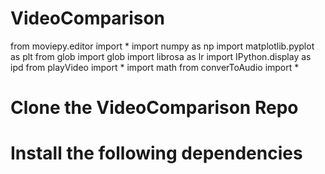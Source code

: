 # VideoComparison
from moviepy.editor import * import numpy as np  import matplotlib.pyplot as plt  from glob import glob import librosa as lr import IPython.display as ipd from playVideo import * import math from converToAudio import *
# Clone the VideoComparison Repo
# Install the following dependencies
